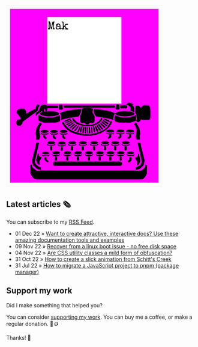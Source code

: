 ![quote](img/quote.gif)

## Latest articles 🗞️

You can subscribe to my [RSS Feed](https://www.roboleary.net/feed.xml).

<!-- BLOG:START -->
 - 01 Dec 22 » [Want to create attractive, interactive docs? Use these amazing documentation tools and examples](https://www.roboleary.net/webdev/2022/12/01/attractive-interactive-docs-documentation-tools-and-examples.html)
 - 09 Nov 22 » [Recover from a linux boot issue - no free disk space](https://www.roboleary.net/linux/2022/11/09/fixing-linux-boot-error-no-free-disk-space.html)
 - 04 Nov 22 » [Are CSS utility classes a mild form of obfuscation?](https://www.roboleary.net/frontend/2022/11/04/utilty-classes-mild-obfuscation-method-devtools.html)
 - 31 Oct 22 » [How to create a slick animation from Schitt&#39;s Creek](https://www.roboleary.net/animation/2022/10/31/how-to-make-a-slick-animation-schitts-creek-title-sequence.html)
 - 31 Jul 22 » [How to migrate a JavaScript project to pnpm &lpar;package manager&rpar;](https://www.roboleary.net/tools/2022/07/31/how-to-migrate-a-javascript-project-to-pnpm.html)<!-- BLOG:END -->

## Support my work

Did I make something that helped you?

You can consider [supporting my work](https://ko-fi.com/roboleary). You can buy me a coffee, or make a regular donation. 🌈🪙

Thanks! 🙏
